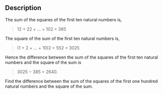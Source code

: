 ## Description

The sum of the squares of the first ten natural numbers is,
> 12 + 22 + ... + 102 = 385

The square of the sum of the first ten natural numbers is,
> (1 + 2 + ... + 10)2 = 552 = 3025

Hence the difference between the sum of the squares of the first ten natural numbers and the square of the sum is
> 3025 − 385 = 2640.

Find the difference between the sum of the squares of the first one hundred natural numbers and the square of the sum.

